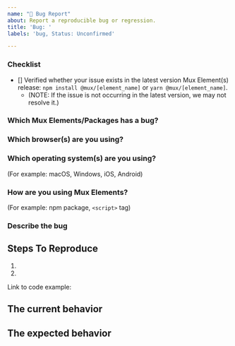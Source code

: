 ```yaml
---
name: "🐛 Bug Report"
about: Report a reproducible bug or regression.
title: 'Bug: '
labels: 'bug, Status: Unconfirmed'

---
```

<!--
  Thanks for taking the time to file a bug report! Please fill this template out as completely as possible. 
-->

### Checklist
- [] Verified whether your issue exists in the latest version Mux Element(s) release: `npm install @mux/[element_name]` or `yarn @mux/[element_name]`.
  - (NOTE: If the issue is not occurring in the latest version, we may not resolve it.)

### Which Mux Elements/Packages has a bug?
<!-- 
  Uncomment all that apply. Also, make sure you add the appropriate Label after creating the issue!

- mux-video
- mux-audio
- common
-->

### Which browser(s) are you using?
<!-- 
  Uncomment all that apply
  (NOTE: Currently, Mux Elements are only officially supported in new versions of the browsers listed above)
  
- Chrome
- Safari
- Firefox
- Edge ("Edgeium")
- Chrome Android
- Safari on iOS
- Other (list browser name(s), e.g. "Samsung Internet", "Opera"):  
-->

### Which operating system(s) are you using?
(For example: macOS, Windows, iOS, Android)

### How are you using Mux Elements?
(For example: npm package, `<script>` tag)

### Describe the bug

<!--
  Please provide a clear and concise description of what the bug is. Include
  screenshots if needed. Please test using the latest version of the relevant
  Mux Elements packages to make sure your issue has not already been fixed.
-->


## Steps To Reproduce

1.
2.

<!--
  Your bug will get fixed much faster if we can run your code and it's clear how to reproduce the issue. Issues without reproduction steps or
  code examples may be immediately closed as not actionable.
-->

Link to code example:

<!--
  Please provide a CodeSandbox (https://codesandbox.io/s/new), a link to a
  repository on GitHub, or provide a minimal code example that reproduces the
  problem. You may provide a screenshot of the application if you think it is
  relevant to your bug report. Here are some tips for providing a minimal
  example: https://stackoverflow.com/help/mcve.
-->

## The current behavior


## The expected behavior